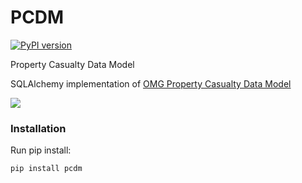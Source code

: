# PCDM
[![PyPI version](https://badge.fury.io/py/pcdm.svg)](https://badge.fury.io/py/pcdm)

Property Casualty Data Model

SQLAlchemy implementation of [OMG Property Casualty Data Model](https://www.omg.org/spec/PC/About-PC/)

![](docs/pcdmcdm.png)

### Installation

Run pip install:

```
pip install pcdm
```
